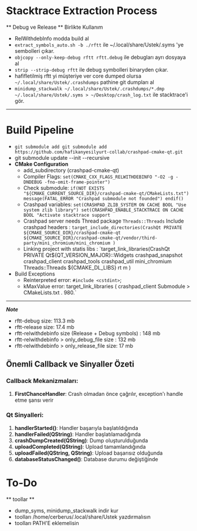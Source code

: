 # Stacktrace Extraction Process
** Debug ve Release ** Birlikte Kullanım
- RelWithdebInfo modda build al
- `extract_symbols_auto.sh -b ./rftt` ile ~/.local/share/Ustek/.syms 'ye sembolleri çıkar.
- `objcopy --only-keep-debug rftt rftt.debug` ile debugları ayrı dosyaya al
- `strip --strip-debug rftt` ile debug symbolleri binaryden çıkar.
- hafifletilmiş rftt yi müşteriye ver core dumped olursa `~/.local/share/Ustek/.crashdumps` pathine git dumpları al 
- `minidump_stackwalk ~/.local/share/Ustek/.crashdumps/*.dmp ~/.local/share/Ustek/.syms > ~/Desktop/crash_log.txt` ile stacktrace'i gör.


---

# Build Pipeline

-  `git submodule add git submodule add https://github.com/hafikanyesilyurt-collab/crashpad-cmake-qt.git `
- git submodule update --init --recursive
- **CMake Configuration**    
    - add_subdirectory (crashpad-cmake-qt)
    - Compiler Flags: `set(CMAKE_CXX_FLAGS_RELWITHDEBINFO "-O2 -g -DNDEBUG -fno-omit-frame-pointer")`
    - Check submodule: `if(NOT EXISTS "${CMAKE_CURRENT_SOURCE_DIR}/crashpad-cmake-qt/CMakeLists.txt")
    message(FATAL_ERROR "Crashpad submodule not founded")
endif()`
    - Crashpad variables:
     `set(CRASHPAD_ZLIB_SYSTEM ON CACHE BOOL "Use system zlib library")
set(CRASHPAD_ENABLE_STACKTRACE ON CACHE BOOL "Activate stacktrace support`
    - Crashpad server needs Thread package `Threads::Threads`
    Include crashpad headers : `target_include_directories(CrashQt PRIVATE
    ${CMAKE_SOURCE_DIR}/crashpad-cmake-qt
    ${CMAKE_SOURCE_DIR}/crashpad-cmake-qt/vendor/third-party/mini_chromium/mini_chromium
)`
    - Linking project with statis libs : `target_link_libraries(CrashQt PRIVATE
    Qt${QT_VERSION_MAJOR}::Widgets
    crashpad_snapshot
    crashpad_client
    crashpad_tools
    crashpad_util
    mini_chromium
    Threads::Threads
    ${CMAKE_DL_LIBS}
    rt
    m
)
- Build Exceptions
    - Reinterpreted error: `#include <cstdint>`;
    - kMaxValue error: target_link_libraries ( crashpad_client Submodule > CMakeLists.txt . 980.`
    

--- 



***Note***
- rftt-debug size: 113.3 mb
- rftt-release size: 17.4 mb
- rftt-relwithdebinfo size (Release + Debug symbols) : 148 mb
- rftt-relwithdebinfo > only_debug_file size : 132 mb
- rftt-relwithdebinfo > only_release_file size: 17 mb


## Önemli Callback ve Sinyaller Özeti

### Callback Mekanizmaları:
1. **FirstChanceHandler**: Crash olmadan önce çağrılır, exception'ı handle etme şansı verir

### Qt Sinyalleri:
1. **handlerStarted()**: Handler başarıyla başlatıldığında
2. **handlerFailed(QString)**: Handler başlatılamadığında
3. **crashDumpCreated(QString)**: Dump oluşturulduğunda
4. **uploadCompleted(QString)**: Upload tamamlandığında
5. **uploadFailed(QString, QString)**: Upload başarısız olduğunda
6. **databaseStatusChanged()**: Database durumu değiştiğinde

# To-Do

** toollar **
- dump_syms, minidump_stackwalk indir kur
- toolları /home/cerberus/.local/share/Ustek yazdırmalısın
- toolları PATH'E eklemelisin

